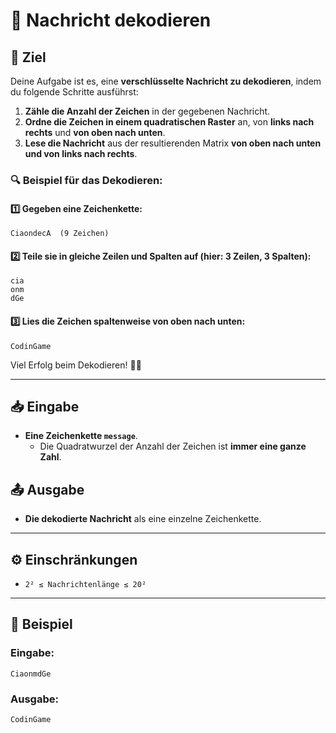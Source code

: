 # 🔐 Nachricht dekodieren

## 🎯 Ziel
Deine Aufgabe ist es, eine **verschlüsselte Nachricht zu dekodieren**, indem du folgende Schritte ausführst:

1) **Zähle die Anzahl der Zeichen** in der gegebenen Nachricht.
2) **Ordne die Zeichen in einem quadratischen Raster** an, von **links nach rechts** und **von oben nach unten**.
3) **Lese die Nachricht** aus der resultierenden Matrix **von oben nach unten und von links nach rechts**.

### 🔍 Beispiel für das Dekodieren:

#### 1️⃣ Gegeben eine Zeichenkette:
```
CiaondecA  (9 Zeichen)
```

#### 2️⃣ Teile sie in gleiche Zeilen und Spalten auf (hier: **3 Zeilen, 3 Spalten**):
```
cia
onm
dGe
```

#### 3️⃣ Lies die Zeichen **spaltenweise** von oben nach unten:
```
CodinGame
```

Viel Erfolg beim Dekodieren! 🕵️‍♂️

---

## 📥 Eingabe
- **Eine Zeichenkette `message`**.  
  - Die Quadratwurzel der Anzahl der Zeichen ist **immer eine ganze Zahl**.

## 📤 Ausgabe
- **Die dekodierte Nachricht** als eine einzelne Zeichenkette.

---

## ⚙️ Einschränkungen
- `2² ≤ Nachrichtenlänge ≤ 20²`  

---

## 📌 Beispiel

### Eingabe:
```
CiaonmdGe
```

### Ausgabe:
```
CodinGame
```
